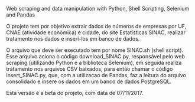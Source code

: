 Web scraping and data manipulation with Python, Shell Scripting, Selenium and Pandas

O projeto tem por objetivo extrair dados de números de empresas por UF, CNAE (atividade econômica) e cidade, do site Estatísticas SINAC, realizar tratamento nos dados e inserí-los em banco de dados.

O arquivo que deve ser executado tem por nome SINAC.sh (shell script). Esse arquivo aciona o código download_SINAC.py, responsável pelo web scraping (utilizando Python e a biblioteca Selenium), em seguida realiza tratamento nos arquivos CSV baixados, para então chamar o código insert_SINAC.py, que, com a utilizacao de Pandas, faz a leitura do arquivo consolidado e insere os dados em um banco de dados PostgreSQL.

Esta versão é a beta do projeto, com data de 07/11/2017.
